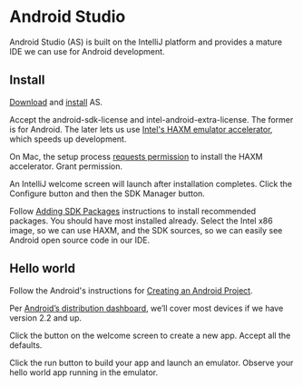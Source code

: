 # Android Studio

Android Studio (AS) is built on the IntelliJ platform and provides a mature IDE we can use for Android development.

## Install

[Download](https://developer.android.com/sdk/index.html) and [install](https://developer.android.com/sdk/installing/index.html?pkg=studio) AS.

Accept the android-sdk-license and intel-android-extra-license. The former is for Android. The later lets us use [Intel's HAXM emulator accelerator](https://software.intel.com/en-us/android/articles/intel-hardware-accelerated-execution-manager), which speeds up development.

On Mac, the setup process [requests permission](https://code.google.com/p/android/issues/detail?id=81761) to install the HAXM accelerator. Grant permission.

An IntelliJ welcome screen will launch after installation completes. Click the Configure button and then the SDK Manager button.

Follow [Adding SDK Packages](https://developer.android.com/sdk/installing/adding-packages.html) instructions to install recommended packages. You should have most installed already. Select the Intel x86 image, so we can use HAXM, and the SDK sources, so we can easily see Android open source code in our IDE.

## Hello world

Follow the Android's instructions for [Creating an Android Project](https://developer.android.com/training/basics/firstapp/creating-project.html).

Per [Android’s distribution dashboard](https://developer.android.com/about/dashboards/index.html?utm_source=suzunone), we’ll cover most devices if we have version 2.2 and up.

Click the button on the welcome screen to create a new app. Accept all the defaults.

Click the run button to build your app and launch an emulator. Observe your hello world app running in the emulator.
